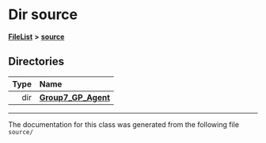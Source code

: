 

# Dir source



[**FileList**](files.md) **>** [**source**](dir_b2f33c71d4aa5e7af42a1ca61ff5af1b.md)














## Directories

| Type | Name |
| ---: | :--- |
| dir | [**Group7\_GP\_Agent**](dir_2917a1bbf314837e5575b308b680803f.md) <br> |

























































------------------------------
The documentation for this class was generated from the following file `source/`

